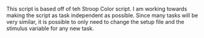 This script is based off of teh Stroop Color script. I am working towards making the script as task independent as possible. Since many tasks will be very similar, it is possible to only need to change the setup file and the stimulus variable for any new task. 